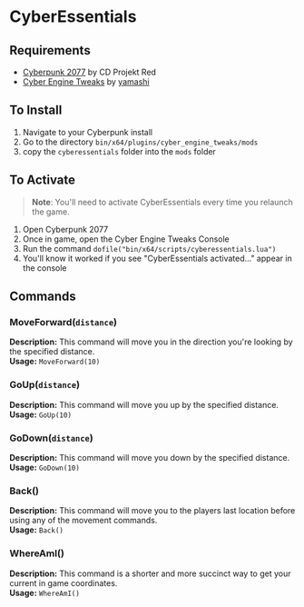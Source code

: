 # CyberEssentials

## Requirements
- [Cyberpunk 2077](https://www.gog.com/game/cyberpunk_2077) by CD Projekt Red
- [Cyber Engine Tweaks](https://github.com/yamashi/CyberEngineTweaks) by [yamashi](https://github.com/yamashi)

## To Install
1. Navigate to your Cyberpunk install
1. Go to the directory `bin/x64/plugins/cyber_engine_tweaks/mods` 
1. copy the `cyberessentials` folder into the `mods` folder

## To Activate
> **Note**: You'll need to activate CyberEssentials every time you relaunch the game.  
1. Open Cyberpunk 2077
1. Once in game, open the Cyber Engine Tweaks Console
1. Run the command `dofile("bin/x64/scripts/cyberessentials.lua")`
1. You'll know it worked if you see "CyberEssentials activated..." appear in the console  

## Commands

### MoveForward(`distance`)
**Description:** This command will move you in the direction you're looking by the specified distance.  
**Usage:** `MoveForward(10)`

### GoUp(`distance`)
**Description:** This command will move you up by the specified distance.  
**Usage:** `GoUp(10)`

### GoDown(`distance`)
**Description:** This command will move you down by the specified distance.  
**Usage:** `GoDown(10)`

### Back()
**Description:** This command will move you to the players last location before using any of the movement commands.  
**Usage:** `Back()`

### WhereAmI()
**Description:** This command is a shorter and more succinct way to get your current in game coordinates.  
**Usage:** `WhereAmI()`

